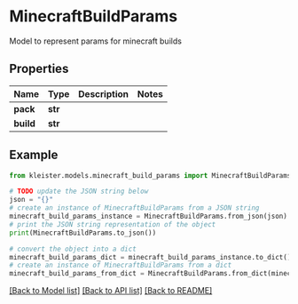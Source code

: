 # MinecraftBuildParams

Model to represent params for minecraft builds

## Properties

Name | Type | Description | Notes
------------ | ------------- | ------------- | -------------
**pack** | **str** |  | 
**build** | **str** |  | 

## Example

```python
from kleister.models.minecraft_build_params import MinecraftBuildParams

# TODO update the JSON string below
json = "{}"
# create an instance of MinecraftBuildParams from a JSON string
minecraft_build_params_instance = MinecraftBuildParams.from_json(json)
# print the JSON string representation of the object
print(MinecraftBuildParams.to_json())

# convert the object into a dict
minecraft_build_params_dict = minecraft_build_params_instance.to_dict()
# create an instance of MinecraftBuildParams from a dict
minecraft_build_params_from_dict = MinecraftBuildParams.from_dict(minecraft_build_params_dict)
```
[[Back to Model list]](../README.md#documentation-for-models) [[Back to API list]](../README.md#documentation-for-api-endpoints) [[Back to README]](../README.md)


